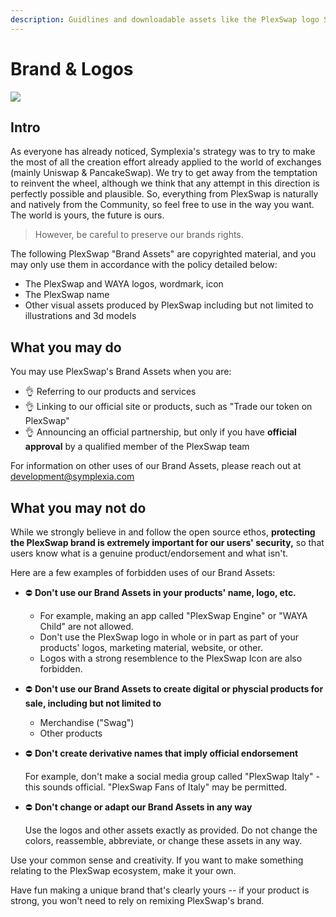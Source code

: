 ```yaml
---
description: Guidlines and downloadable assets like the PlexSwap logo SVG
---
```


# Brand & Logos

![](.gitbook/assets/Brand\_Logos-Guidelines.png)

## Intro

As everyone has already noticed, Symplexia's strategy was to try to make the most of all the creation effort already applied to the world of exchanges (mainly Uniswap & PancakeSwap). We try to get away from the temptation to reinvent the wheel, although we think that any attempt in this direction is perfectly possible and plausible. So, everything from PlexSwap is naturally and natively from the Community, so feel free to use in the way you want. The world is yours, the future is ours.

> However, be careful to preserve our brands rights.

The following PlexSwap "Brand Assets" are copyrighted material, and you may only use them in accordance with the policy detailed below:

* The PlexSwap and WAYA logos, wordmark, icon
* The PlexSwap name
* Other visual assets produced by PlexSwap including but not limited to illustrations and 3d models

## What you may do

You may use PlexSwap's Brand Assets when you are:

* 👌 Referring to our products and services
* 👌 Linking to our official site or products, such as "Trade our token on PlexSwap"
* 👌 Announcing an official partnership, but only if you have **official approval** by a qualified member of the PlexSwap team

For information on other uses of our Brand Assets, please reach out at development@symplexia.com

## What you may not do

While we strongly believe in and follow the open source ethos, **protecting the PlexSwap brand is extremely important for our users' security,** so that users know what is a genuine product/endorsement and what isn't.

Here are a few examples of forbidden uses of our Brand Assets:

* ⛔️ **Don't use our Brand Assets in your products' name, logo, etc.**
  * For example, making an app called "PlexSwap Engine" or "WAYA Child" are not allowed.
  * Don't use the PlexSwap logo in whole or in part as part of your products' logos, marketing material, website, or other.
  * Logos with a strong resemblence to the PlexSwap Icon are also forbidden.
* ⛔️ **Don't use our Brand Assets to create digital or physcial products for sale, including but not limited to**
  * Merchandise ("Swag")
  * Other products
*   ⛔️ **Don't create derivative names that imply official endorsement**

    For example, don't make a social media group called "PlexSwap Italy" - this sounds official. "PlexSwap Fans of Italy" may be permitted.
*   ⛔️ **Don't change or adapt our Brand Assets in any way**

    Use the logos and other assets exactly as provided. Do not change the colors, reassemble, abbreviate, or change these assets in any way.

Use your common sense and creativity. If you want to make something relating to the PlexSwap ecosystem, make it your own.

Have fun making a unique brand that's clearly yours -- if your product is strong, you won't need to rely on remixing PlexSwap's brand.
